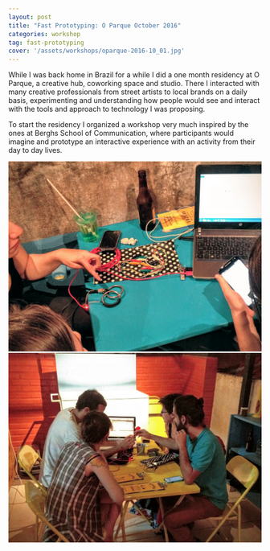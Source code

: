 ```yaml
---
layout: post
title: "Fast Prototyping: O Parque October 2016"
categories: workshop
tag: fast-prototyping
cover: '/assets/workshops/oparque-2016-10_01.jpg'
---
```


While I was back home in Brazil for a while I did a one month residency at O Parque, a creative hub, coworking space and studio. There I interacted with many creative professionals from street artists to local brands on a daily basis, experimenting and understanding how people would see and interact with the tools and approach to technology I was proposing.

To start the residency I organized a workshop very much inspired by the ones at Berghs School of Communication, where participants would imagine and prototype an interactive experience with an activity from their day to day lives.

![](/assets/workshops/oparque-2016-10_01.jpg)
![](/assets/workshops/oparque-2016-10_02.jpg)   
